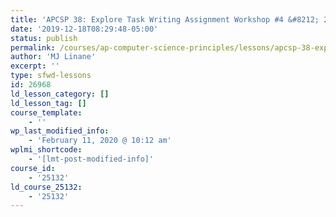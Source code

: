 ```yaml
---
title: 'APCSP 38: Explore Task Writing Assignment Workshop #4 &#8212; 2C'
date: '2019-12-18T08:29:48-05:00'
status: publish
permalink: /courses/ap-computer-science-principles/lessons/apcsp-38-explore-task-writing-assignment-workshop-4-2c
author: 'MJ Linane'
excerpt: ''
type: sfwd-lessons
id: 26968
ld_lesson_category: []
ld_lesson_tag: []
course_template:
    - ''
wp_last_modified_info:
    - 'February 11, 2020 @ 10:12 am'
wplmi_shortcode:
    - '[lmt-post-modified-info]'
course_id:
    - '25132'
ld_course_25132:
    - '25132'
---
```

<!DOCTYPE html PUBLIC "-//W3C//DTD HTML 4.0 Transitional//EN" "http://www.w3.org/TR/REC-html40/loose.dtd">
<?xml encoding="UTF-8">

